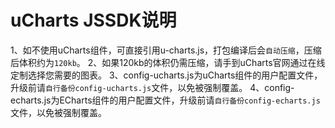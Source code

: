 # uCharts JSSDK说明

1、如不使用uCharts组件，可直接引用u-charts.js，打包编译后会`自动压缩`，压缩后体积约为`120kb`。
2、如果120kb的体积仍需压缩，请手到uCharts官网通过在线定制选择您需要的图表。
3、config-ucharts.js为uCharts组件的用户配置文件，升级前请`自行备份config-ucharts.js`文件，以免被强制覆盖。
4、config-echarts.js为ECharts组件的用户配置文件，升级前请`自行备份config-echarts.js`文件，以免被强制覆盖。
